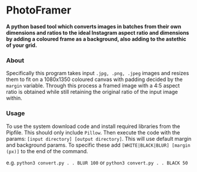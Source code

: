 # PhotoFramer

**A python based tool which converts images in batches from their own dimensions and ratios to the ideal Instagram aspect ratio and dimensions by adding a coloured frame as a background, also adding to the astethic of your grid.**

### About

Specifically this program takes input `.jpg, .png, .jpeg` images and resizes them to fit on a 1080x1350 coloured canvas with padding decided by the `margin` variable. Through this process a framed image with a 4:5 aspect ratio is obtained while still retaining the original ratio of the input image within. 

### Usage

To use the system download code and install required libraries from the Pipfile. This should only include `Pillow`. Then execute the code with the params: `[input directory] [output directory]`. This will use default margin and background params. To specific these add `[WHITE|BLACK|BLUR] [margin (px)]` to the end of the command.

e.g. `python3 convert.py . . BLUR 100` or `python3 convert.py . . BLACK 50`

